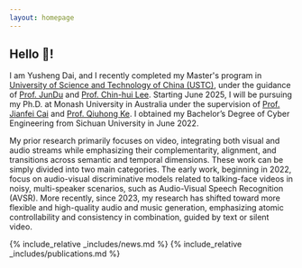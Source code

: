 ```yaml
---
layout: homepage
---
```


## Hello 👋!

I am Yusheng Dai, and I recently completed my Master's program in [University of Science and Technology of China (USTC)](https://en.ustc.edu.cn), under the guidance of [Prof. JunDu](http://staff.ustc.edu.cn/~jundu/) and [Prof. Chin-hui Lee](https://users.ece.gatech.edu/~chl/). Starting June 2025, I will be pursuing my Ph.D. at Monash University in Australia under the supervision of [Prof. Jianfei Cai](https://jianfei-cai.github.io) and [Prof. Qiuhong Ke](https://research.monash.edu/en/persons/qiuhong-ke). I obtained my Bachelor’s Degree of Cyber Engineering from Sichuan University in June 2022.

My prior research primarily focuses on video, integrating both visual and audio streams while emphasizing their complementarity, alignment, and transitions across semantic and temporal dimensions. These work can be simply divided into two main categories. The early work, beginning in 2022, focus on audio-visual discriminative models related to talking-face videos in noisy, multi-speaker scenarios, such as Audio-Visual Speech Recognition (AVSR). More recently, since 2023, my research has shifted toward more flexible and high-quality audio and music generation, emphasizing atomic controllability and consistency in combination, guided by text or silent video.

{% include_relative _includes/news.md %}
{% include_relative _includes/publications.md %}
